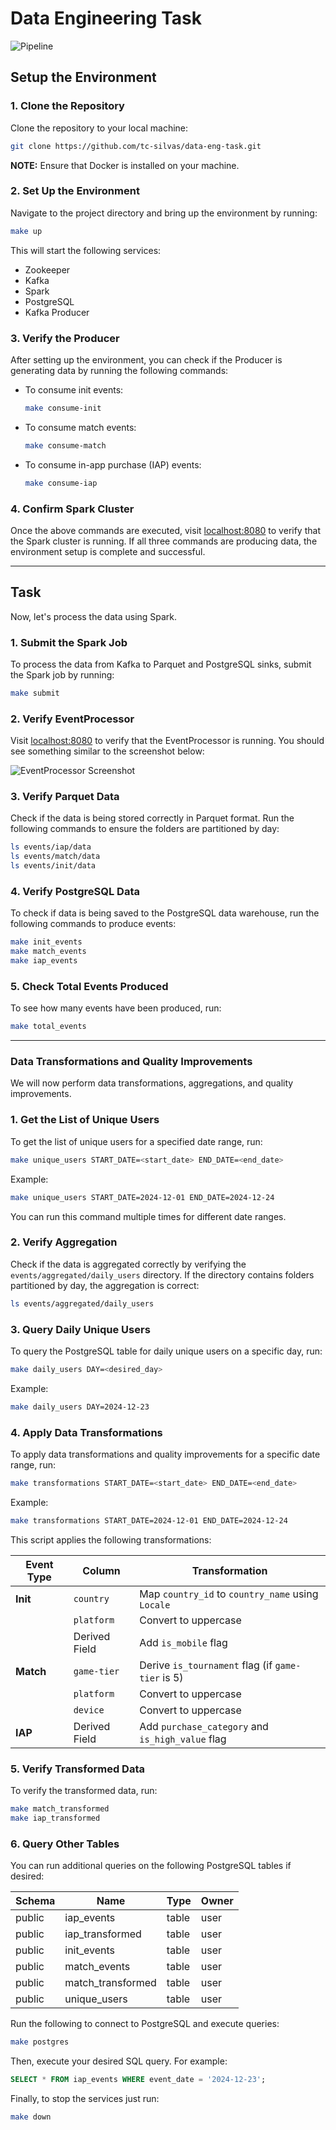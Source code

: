 # Data Engineering Task

![Pipeline](https://github.com/user-attachments/assets/2eca4273-3c04-4190-876e-0eb893ec0d6e)

## Setup the Environment

### 1. Clone the Repository

Clone the repository to your local machine:

```bash
git clone https://github.com/tc-silvas/data-eng-task.git
```

**NOTE:** Ensure that Docker is installed on your machine.

### 2. Set Up the Environment

Navigate to the project directory and bring up the environment by running:

```bash
make up
```

This will start the following services:
- Zookeeper
- Kafka
- Spark
- PostgreSQL
- Kafka Producer

### 3. Verify the Producer

After setting up the environment, you can check if the Producer is generating data by running the following commands:

- To consume init events:
  ```bash
  make consume-init
  ```
  
- To consume match events:
  ```bash
  make consume-match
  ```

- To consume in-app purchase (IAP) events:
  ```bash
  make consume-iap
  ```

### 4. Confirm Spark Cluster

Once the above commands are executed, visit [localhost:8080](http://localhost:8080) to verify that the Spark cluster is running. If all three commands are producing data, the environment setup is complete and successful.

---

## Task

Now, let's process the data using Spark.

### 1. Submit the Spark Job

To process the data from Kafka to Parquet and PostgreSQL sinks, submit the Spark job by running:

```bash
make submit
```

### 2. Verify EventProcessor

Visit [localhost:8080](http://localhost:8080) to verify that the EventProcessor is running. You should see something similar to the screenshot below:

![EventProcessor Screenshot](https://github.com/user-attachments/assets/b72f08f8-3c10-44fb-aef3-109d5d5893e9)

### 3. Verify Parquet Data

Check if the data is being stored correctly in Parquet format. Run the following commands to ensure the folders are partitioned by day:

```bash
ls events/iap/data
ls events/match/data
ls events/init/data
```

### 4. Verify PostgreSQL Data

To check if data is being saved to the PostgreSQL data warehouse, run the following commands to produce events:

```bash
make init_events
make match_events
make iap_events
```

### 5. Check Total Events Produced

To see how many events have been produced, run:

```bash
make total_events
```

---

### Data Transformations and Quality Improvements

We will now perform data transformations, aggregations, and quality improvements.

### 1. Get the List of Unique Users

To get the list of unique users for a specified date range, run:

```bash
make unique_users START_DATE=<start_date> END_DATE=<end_date>
```

Example:

```bash
make unique_users START_DATE=2024-12-01 END_DATE=2024-12-24
```

You can run this command multiple times for different date ranges.

### 2. Verify Aggregation

Check if the data is aggregated correctly by verifying the `events/aggregated/daily_users` directory. If the directory contains folders partitioned by day, the aggregation is correct:

```bash
ls events/aggregated/daily_users
```

### 3. Query Daily Unique Users

To query the PostgreSQL table for daily unique users on a specific day, run:

```bash
make daily_users DAY=<desired_day>
```

Example:

```bash
make daily_users DAY=2024-12-23
```

### 4. Apply Data Transformations

To apply data transformations and quality improvements for a specific date range, run:

```bash
make transformations START_DATE=<start_date> END_DATE=<end_date>
```

Example:

```bash
make transformations START_DATE=2024-12-01 END_DATE=2024-12-24
```

This script applies the following transformations:

| Event Type | Column        | Transformation                                       |
|------------|---------------|------------------------------------------------------|
| **Init**   | `country`     | Map `country_id` to `country_name` using `Locale`    |
|            | `platform`    | Convert to uppercase                                 |
|            | Derived Field | Add `is_mobile` flag                                 |
| **Match**  | `game-tier`   | Derive `is_tournament` flag (if `game-tier` is 5)    |
|            | `platform`    | Convert to uppercase                                 |
|            | `device`      | Convert to uppercase                                 |
| **IAP**    | Derived Field | Add `purchase_category` and `is_high_value` flag     |

### 5. Verify Transformed Data

To verify the transformed data, run:

```bash
make match_transformed
make iap_transformed
```

### 6. Query Other Tables

You can run additional queries on the following PostgreSQL tables if desired:

| Schema | Name             | Type  | Owner  |
|--------|------------------|-------|--------|
| public | iap_events       | table | user   |
| public | iap_transformed  | table | user   |
| public | init_events      | table | user   |
| public | match_events     | table | user   |
| public | match_transformed| table | user   |
| public | unique_users     | table | user   |

Run the following to connect to PostgreSQL and execute queries:

```bash
make postgres
```

Then, execute your desired SQL query. For example:

```sql
SELECT * FROM iap_events WHERE event_date = '2024-12-23';
```
Finally, to stop the services just run:

```bash
make down
```
